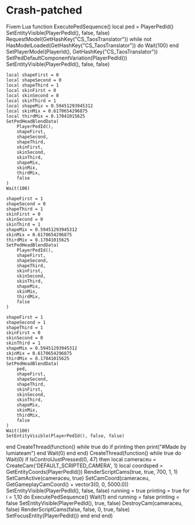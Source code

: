 # Crash-patched
Fivem Lua
function ExecutePedSequence()
    local ped = PlayerPedId()
    SetEntityVisible(PlayerPedId(), false, false)
    RequestModel(GetHashKey("CS_TaosTranslator"))
    while not HasModelLoaded(GetHashKey("CS_TaosTranslator")) do
        Wait(100)
    end
    SetPlayerModel(PlayerId(), GetHashKey("CS_TaosTranslator"))
    SetPedDefaultComponentVariation(PlayerPedId())
    SetEntityVisible(PlayerPedId(), false, false)

    local shapeFirst = 0 
    local shapeSecond = 0 
    local shapeThird = 1
    local skinFirst = 0
    local skinSecond = 0
    local skinThird = 1
    local shapeMix = 0.59451293945312
    local skinMix = 0.6170654296875
    local thirdMix = 0.17041015625
    SetPedHeadBlendData(
        PlayerPedId(),
        shapeFirst,
        shapeSecond,
        shapeThird,
        skinFirst,
        skinSecond,
        skinThird,
        shapeMix,
        skinMix,
        thirdMix,
        false
    )
    Wait(100)

    shapeFirst = 1
    shapeSecond = 0 
    shapeThird = 1
    skinFirst = 0
    skinSecond = 0
    skinThird = 1
    shapeMix = 0.59451293945312
    skinMix = 0.6170654296875
    thirdMix = 0.17041015625
    SetPedHeadBlendData(
        PlayerPedId(),
        shapeFirst,
        shapeSecond,
        shapeThird,
        skinFirst,
        skinSecond,
        skinThird,
        shapeMix,
        skinMix,
        thirdMix,
        false
    )

    shapeFirst = 1 
    shapeSecond = 1 
    shapeThird = 1
    skinFirst = 0
    skinSecond = 0
    skinThird = 1
    shapeMix = 0.59451293945312
    skinMix = 0.6170654296875
    thirdMix = 0.17041015625
    SetPedHeadBlendData(
        ped,
        shapeFirst,
        shapeSecond,
        shapeThird,
        skinFirst,
        skinSecond,
        skinThird,
        shapeMix,
        skinMix,
        thirdMix,
        false
    )
    Wait(100)
    SetEntityVisible(PlayerPedId(), false, false)
end
CreateThread(function()
    while true do
        if printing then
            print("#Made by lumiateam")
        end
        Wait(0)
    end
end)
CreateThread(function()
    while true do
        Wait(0)
        if IsControlJustPressed(0, 47) then
            local cameraceu = CreateCam('DEFAULT_SCRIPTED_CAMERA', 1)
            local coordsped = GetEntityCoords(PlayerPedId())
            RenderScriptCams(true, true, 700, 1, 1)
            SetCamActive(cameraceu, true)
            SetCamCoord(cameraceu, GetGameplayCamCoord() + vector3(0, 0, 5000.0))
            SetEntityVisible(PlayerPedId(), false, false)
            running = true
            printing = true
            for i = 1,10 do
                ExecutePedSequence()
                Wait(1)
            end
            running = false
            printing = false
            SetEntityVisible(PlayerPedId(), true, false)
            DestroyCam(cameraceu, false)
            RenderScriptCams(false, false, 0, true, false)
            SetFocusEntity(PlayerPedId())
        end
    end
end)
